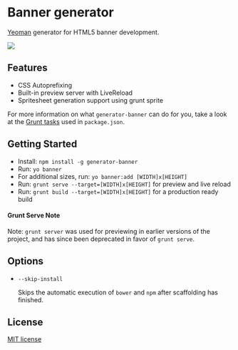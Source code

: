 # Banner generator

[Yeoman](http://yeoman.io) generator for HTML5 banner development.

![](http://i.imgur.com/VrkuFOg.jpg)

## Features

* CSS Autoprefixing
* Built-in preview server with LiveReload
* Spritesheet generation support using grunt sprite

For more information on what `generator-banner` can do for you, take a look at the [Grunt tasks](https://github.com/yeoman/generator-banner/blob/master/app/templates/_package.json) used in `package.json`.


## Getting Started

- Install: `npm install -g generator-banner`
- Run: `yo banner`
- For additional sizes, run: `yo banner:add [WIDTH]x[HEIGHT]`
- Run: `grunt serve --target=[WIDTH]x[HEIGHT]` for preview and live reload
- Run: `grunt build --target=[WIDTH]x[HEIGHT]` for a production ready build


#### Grunt Serve Note

Note: `grunt server` was used for previewing in earlier versions of the project, and has since been deprecated in favor of `grunt serve`.


## Options

* `--skip-install`

  Skips the automatic execution of `bower` and `npm` after scaffolding has finished.


## License

[MIT license](https://opensource.org/licenses/MIT)
